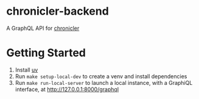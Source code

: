# chronicler-backend

A GraphQL API for [chronicler](https://github.com/cathyhulu/chronicler)

# Getting Started

1) Install [uv](https://docs.astral.sh/uv/getting-started/installation/)
2) Run `make setup-local-dev` to create a venv and install dependencies
3) Run `make run-local-server` to launch a local instance, with a GraphiQL interface, at http://127.0.0.1:8000/graphql